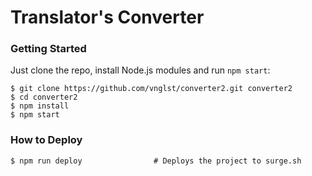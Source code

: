 # Translator's Converter

### Getting Started

Just clone the repo, install Node.js modules and run `npm start`:

```
$ git clone https://github.com/vnglst/converter2.git converter2
$ cd converter2
$ npm install
$ npm start
```

### How to Deploy

```shell
$ npm run deploy                # Deploys the project to surge.sh
```
